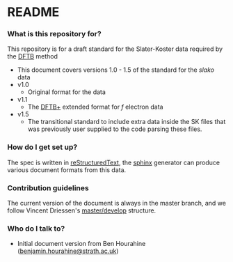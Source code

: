 # README #

### What is this repository for? ###

This repository is for a draft standard for the Slater-Koster data required by the [DFTB](http://www.dftb.org) method

* This document covers versions 1.0 - 1.5 of the standard for the *slako* data
* v1.0
    * Original format for the data
* v1.1 
    * The [DFTB+](http://www.dftb-plus.info/) extended format for *f* electron data
* v1.5
    * The transitional standard to include extra data inside the SK files that was previously user supplied to the code parsing these files.

### How do I get set up? ###

The spec is written in [reStructuredText](http://docutils.sourceforge.net/rst.html), the [sphinx](http://www.sphinx-doc.org/) generator can produce various document formats from this data.

### Contribution guidelines ###

The current version of the document is always in the master branch, and we follow Vincent Driessen's [master/develop](http://nvie.com/posts/a-successful-git-branching-model/) structure.

### Who do I talk to? ###

* Initial document version from Ben Hourahine (benjamin.hourahine@strath.ac.uk)